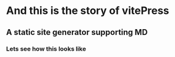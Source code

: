 # And this is the story of vitePress

## A static site generator supporting MD

### Lets see how this looks like
